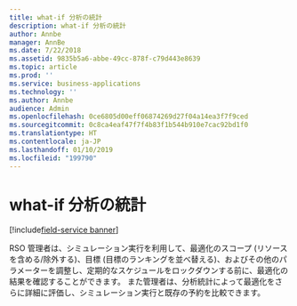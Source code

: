```yaml
---
title: what-if 分析の統計
description: what-if 分析の統計
author: Annbe
manager: AnnBe
ms.date: 7/22/2018
ms.assetid: 9835b5a6-abbe-49cc-878f-c79d443e8639
ms.topic: article
ms.prod: ''
ms.service: business-applications
ms.technology: ''
ms.author: Annbe
audience: Admin
ms.openlocfilehash: 0ce6805d00eff06874269d27f04a14ea3f7f9ced
ms.sourcegitcommit: 0c8ca4eaf47f7f4b83f1b544b910e7cac92bd1f0
ms.translationtype: HT
ms.contentlocale: ja-JP
ms.lasthandoff: 01/10/2019
ms.locfileid: "199790"
---
```

#  <a name="what-if-analysis-statistics"></a>what-if 分析の統計

[!include[field-service banner](../../../includes/field-service.md)]




RSO 管理者は、シミュレーション実行を利用して、最適化のスコープ (リソースを含める/除外する)、目標 (目標のランキングを並べ替える)、およびその他のパラメーターを調整し、定期的なスケジュールをロックダウンする前に、最適化の結果を確認することができます。 また管理者は、分析統計によって最適化をさらに詳細に評価し、シミュレーション実行と既存の予約を比較できます。
